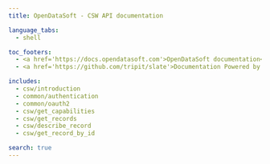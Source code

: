 ```yaml
---
title: OpenDataSoft - CSW API documentation

language_tabs:
  - shell

toc_footers:
  - <a href='https://docs.opendatasoft.com'>OpenDataSoft documentation</a>
  - <a href='https://github.com/tripit/slate'>Documentation Powered by Slate</a>

includes:
  - csw/introduction
  - common/authentication
  - common/oauth2
  - csw/get_capabilities
  - csw/get_records
  - csw/describe_record
  - csw/get_record_by_id

search: true
---
```

